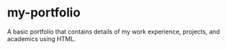 # my-portfolio

A basic portfolio that contains details of my work experience, projects, and academics using HTML.
